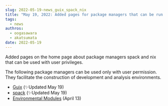 ```yaml
---
slug: 2022-05-19-news_guix_spack_nix
title: "May 19, 2022: Added pages for package managers that can be run with user permission"
tags:
  - news
authros:
  - oogasawara
  - akatsumata
date: 2022-05-19
---
```


Added pages on the home page about package managers spack and nix that can be used with user privileges.

The following package managers can be used only with user permission. They facilitate the construction of development and analysis environments.

- [Guix](/software/guix) (&#x2728;Updated May 19)
- [spack](/software/spack/install_spack) (&#x2728;Updated May 19)
- [Environmental Modules](/software/environmental_modules/) (April 13)

